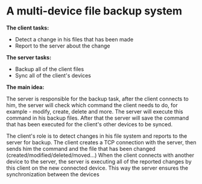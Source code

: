 # A multi-device file backup system

**The client tasks:**
* Detect a change in his files that has been made
* Report to the server about the change

**The server tasks:**
* Backup all of the client files
* Sync all of the client's devices

**The main idea:**

The server is responsible for the backup task, after the client connects to him, the server will check which command the client needs to do, for example - modify, create, delete and more.
The server will execute this command in his backup files.
After that the server will save the command that has been executed for the client's other devices to be synced.

The client's role is to detect changes in his file system and reports to the server for backup.
The client creates a TCP connection with the server, then sends him the command and the file that has been changed (created/modified/deleted/moved...)
When the client connects with another device to the server, the server is executing all of the reported changes by this client on the new connected device. This way the server ensures the synchronization between the devices
